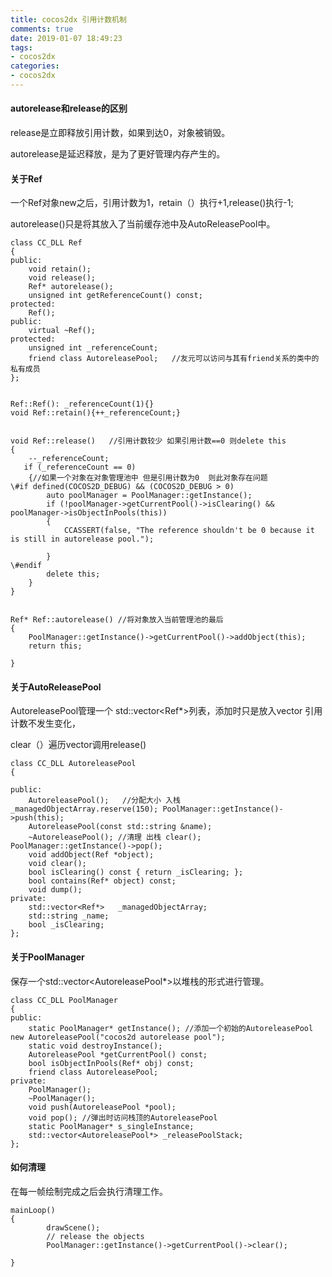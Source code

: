 ```yaml
---
title: cocos2dx 引用计数机制
comments: true
date: 2019-01-07 18:49:23
tags:
- cocos2dx
categories:
- cocos2dx
---
```


#### autorelease和release的区别 

  release是立即释放引用计数，如果到达0，对象被销毁。 

  autorelease是延迟释放，是为了更好管理内存产生的。



#### 关于Ref

一个Ref对象new之后，引用计数为1，retain（）执行+1,release()执行-1;

autorelease()只是将其放入了当前缓存池中及AutoReleasePool中。

```
class CC_DLL Ref
{
public:
    void retain();
    void release();
    Ref* autorelease();
    unsigned int getReferenceCount() const;
protected:
    Ref();
public:
    virtual ~Ref();
protected:
    unsigned int _referenceCount;
    friend class AutoreleasePool;   //友元可以访问与其有friend关系的类中的私有成员
};


Ref::Ref(): _referenceCount(1){}
void Ref::retain(){++_referenceCount;}


void Ref::release()   //引用计数较少 如果引用计数==0 则delete this
{
    --_referenceCount;
   if (_referenceCount == 0)
    {//如果一个对象在对象管理池中 但是引用计数为0  则此对象存在问题
\#if defined(COCOS2D_DEBUG) && (COCOS2D_DEBUG > 0)
        auto poolManager = PoolManager::getInstance();
        if (!poolManager->getCurrentPool()->isClearing() && poolManager->isObjectInPools(this))
        {
            CCASSERT(false, "The reference shouldn't be 0 because it is still in autorelease pool.");

        }
\#endif
        delete this;
    }
}


Ref* Ref::autorelease() //将对象放入当前管理池的最后
{
    PoolManager::getInstance()->getCurrentPool()->addObject(this);
    return this;

}
```



#### 关于AutoReleasePool

AutoreleasePool管理一个 std::vector<Ref*>列表，添加时只是放入vector 引用计数不发生变化，

clear（）遍历vector调用release()

```
class CC_DLL AutoreleasePool
{

public:
    AutoreleasePool();   //分配大小 入栈   _managedObjectArray.reserve(150); PoolManager::getInstance()->push(this);
    AutoreleasePool(const std::string &name);
    ~AutoreleasePool(); //清理 出栈 clear(); PoolManager::getInstance()->pop();
    void addObject(Ref *object);
    void clear();
    bool isClearing() const { return _isClearing; };
    bool contains(Ref* object) const;
    void dump();    
private:
    std::vector<Ref*>   _managedObjectArray;
    std::string _name;
    bool _isClearing;
};
```



#### 关于PoolManager

保存一个std::vector<AutoreleasePool*>以堆栈的形式进行管理。

```
class CC_DLL PoolManager
{
public:
    static PoolManager* getInstance(); //添加一个初始的AutoreleasePool  new AutoreleasePool("cocos2d autorelease pool");
    static void destroyInstance();
    AutoreleasePool *getCurrentPool() const;
    bool isObjectInPools(Ref* obj) const;
    friend class AutoreleasePool;
private:
    PoolManager();
    ~PoolManager();
    void push(AutoreleasePool *pool);
    void pop(); //弹出时访问栈顶的AutoreleasePool 
    static PoolManager* s_singleInstance; 
    std::vector<AutoreleasePool*> _releasePoolStack;
};
```

#### 如何清理

在每一帧绘制完成之后会执行清理工作。

```
mainLoop()
{
        drawScene();
        // release the objects
        PoolManager::getInstance()->getCurrentPool()->clear();

}
```

